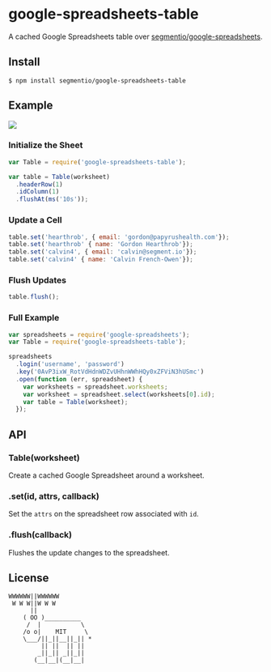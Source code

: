 
# google-spreadsheets-table

  A cached Google Spreadsheets table over [segmentio/google-spreadsheets](/segmentio/google-spreadsheets).

## Install

    $ npm install segmentio/google-spreadsheets-table

## Example

![](https://dl.dropboxusercontent.com/s/dls62mg82b3e419/Screenshot%202013-12-15%2023.57.20.png?dl=1&token_hash=AAERwyBCZ_wGA8yAHi8DWRHuEJpa40AGCFaPhvu-5rajDQ)

### Initialize the Sheet

```js
var Table = require('google-spreadsheets-table');

var table = Table(worksheet)
  .headerRow(1)
  .idColumn(1)
  .flushAt(ms('10s'));
```

### Update a Cell

```js
table.set('hearthrob', { email: 'gordon@papyrushealth.com'});
table.set('hearthrob' { name: 'Gordon Hearthrob'});
table.set('calvin4', { email: 'calvin@segment.io'});
table.set('calvin4' { name: 'Calvin French-Owen'});
```

### Flush Updates

```js
table.flush();
```


### Full Example

```js
var spreadsheets = require('google-spreadsheets');
var Table = require('google-spreadsheets-table');

spreadsheets
  .login('username', 'password')
  .key('0AvP3ixW_RotVdHdnWDZvUHhnWWhHQy0xZFViN3hUSmc')
  .open(function (err, spreadsheet) {
    var worksheets = spreadsheet.worksheets;
    var worksheet = spreadsheet.select(worksheets[0].id);
    var table = Table(worksheet);
  });
```

## API

### Table(worksheet)
  
  Create a cached Google Spreadsheet around a worksheet.

### .set(id, attrs, callback)

  Set the `attrs` on the spreadsheet row associated with `id`.

### .flush(callback)

  Flushes the update changes to the spreadsheet.

## License

```
WWWWWW||WWWWWW
 W W W||W W W
      ||
    ( OO )__________
     /  |           \
    /o o|    MIT     \
    \___/||_||__||_|| *
         || ||  || ||
        _||_|| _||_||
       (__|__|(__|__|
```